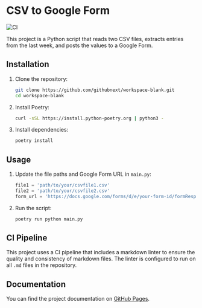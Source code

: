 # CSV to Google Form

![CI](https://github.com/SeanCondon/meter-daily-csv-to-google-form/actions/workflows/ci.yml/badge.svg)

This project is a Python script that reads two CSV files, extracts entries
from the last week, and posts the values to a Google Form.

## Installation

1. Clone the repository:

    ```sh
    git clone https://github.com/githubnext/workspace-blank.git
    cd workspace-blank
    ```

2. Install Poetry:

    ```sh
    curl -sSL https://install.python-poetry.org | python3 -
    ```

3. Install dependencies:

    ```sh
    poetry install
    ```

## Usage

1. Update the file paths and Google Form URL in `main.py`:

    ```python
    file1 = 'path/to/your/csvfile1.csv'
    file2 = 'path/to/your/csvfile2.csv'
    form_url = 'https://docs.google.com/forms/d/e/your-form-id/formResponse'
    ```

2. Run the script:

    ```sh
    poetry run python main.py
    ```

## CI Pipeline

This project uses a CI pipeline that includes a markdown linter to ensure the
quality and consistency of markdown files. The linter is configured to run on
all `.md` files in the repository.

## Documentation

You can find the project documentation on [GitHub Pages](https://seancondon.github.io/meter-daily-csv-to-google-form/).
